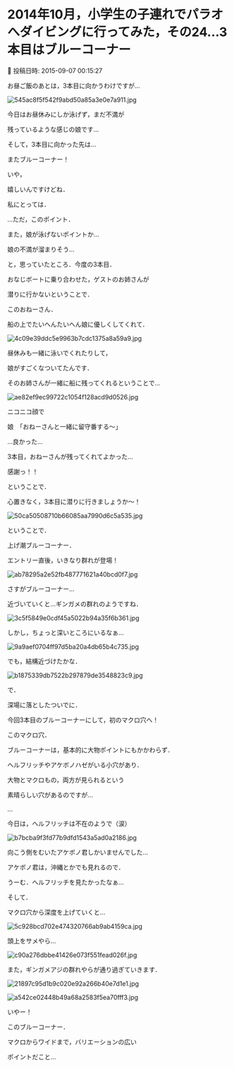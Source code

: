 # 2014年10月，小学生の子連れでパラオへダイビングに行ってみた，その24…3本目はブルーコーナー

📅 投稿日時: 2015-09-07 00:15:27

お昼ご飯のあとは，3本目に向かうわけですが…




![545ac8f5f542f9abd50a85a3e0e7a911.jpg](images/545ac8f5f542f9abd50a85a3e0e7a911.jpg)




今日はお昼休みにしか泳げず，まだ不満が


残っているような感じの娘です…





そして，3本目に向かった先は…


またブルーコーナー！


いや，


嬉しいんですけどね．


私にとっては．





…ただ，このポイント．


また，娘が泳げないポイントか…


娘の不満が溜まりそう…





と，思っていたところ．今度の3本目．


おなじボートに乗り合わせた，ゲストのお姉さんが


潜りに行かないということで．





このおねーさん．


船の上でたいへんたいへん娘に優しくしてくれて．




![4c09e39ddc5e9963b7cdc1375a8a59a9.jpg](images/4c09e39ddc5e9963b7cdc1375a8a59a9.jpg)




昼休みも一緒に泳いでくれたりして，


娘がすごくなついてたんです．





そのお姉さんが一緒に船に残ってくれるということで…




![ae82ef9ec99722c1054f128acd9d0526.jpg](images/ae82ef9ec99722c1054f128acd9d0526.jpg)




ニコニコ顔で





娘　「おねーさんと一緒に留守番する～」





…良かった…


3本目，おねーさんが残ってくれてよかった…


感謝っ！！





ということで．


心置きなく，3本目に潜りに行きましょうか～！




![50ca50508710b66085aa7990d6c5a535.jpg](images/50ca50508710b66085aa7990d6c5a535.jpg)







ということで．


上げ潮ブルーコーナー．


エントリー直後，いきなり群れが登場！




![ab78295a2e52fb487771621a40bcd0f7.jpg](images/ab78295a2e52fb487771621a40bcd0f7.jpg)




さすがブルーコーナー…





近づいていくと…ギンガメの群れのようですね．




![3c5f5849e0cdf45a5022b94a35f6b361.jpg](images/3c5f5849e0cdf45a5022b94a35f6b361.jpg)




しかし，ちょっと深いところにいるなぁ…




![9a9aef0704ff97d5ba20a4db65b4c735.jpg](images/9a9aef0704ff97d5ba20a4db65b4c735.jpg)




でも，結構近づけたかな．







![b1875339db7522b297879de3548823c9.jpg](images/b1875339db7522b297879de3548823c9.jpg)




で．


深場に落としたついでに．


今回3本目のブルーコーナーにして，初のマクロ穴へ！


このマクロ穴．


ブルーコーナーは，基本的に大物ポイントにもかかわらず．


ヘルフリッチやアケボノハゼがいる小穴があり．


大物とマクロもの，両方が見られるという


素晴らしい穴があるのですが…


…


今日は，ヘルフリッチは不在のようで（涙）




![b7bcba9f3fd77b9dfd1543a5ad0a2186.jpg](images/b7bcba9f3fd77b9dfd1543a5ad0a2186.jpg)




向こう側をむいたアケボノ君しかいませんでした…


アケボノ君は，沖縄とかでも見れるので．


うーむ．ヘルフリッチを見たかったなぁ…





そして．


マクロ穴から深度を上げていくと…




![5c928bcd702e474320766ab9ab4159ca.jpg](images/5c928bcd702e474320766ab9ab4159ca.jpg)




頭上をサメやら…




![c90a276dbbe41426e073f551fead026f.jpg](images/c90a276dbbe41426e073f551fead026f.jpg)




また，ギンガメアジの群れやらが通り過ぎていきます．




![21897c95d1b9c020e92a266b40e7d1e1.jpg](images/21897c95d1b9c020e92a266b40e7d1e1.jpg)









![a542ce02448b49a68a2583f5ea70fff3.jpg](images/a542ce02448b49a68a2583f5ea70fff3.jpg)







いやー！


このブルーコーナー．


マクロからワイドまで，バリエーションの広い


ポイントだこと…
